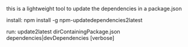 this is a lightweight tool to update the dependencies in a package.json

install:
npm install -g npm-updatedependencies2latest

run:
update2latest dirContainingPackage.json dependencies|devDependencies [verbose]